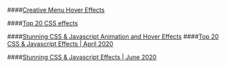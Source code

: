####[Creative Menu Hover Effects](https://www.youtube.com/watch?v=TcPYVqHAHNQ)

####[Top 20 CSS effects](https://www.youtube.com/watch?v=QNTeq4QdOsQ)

####[Stunning CSS & Javascript Animation and Hover Effects](https://www.youtube.com/watch?v=bbHuo22R34I)
####[Top 20 CSS & Javascript Effects | April 2020](https://www.youtube.com/watch?v=d5IOejA9rx0)

####[Stunning CSS & Javascript Effects | June 2020](https://www.youtube.com/watch?v=nWonb3A6N5U)